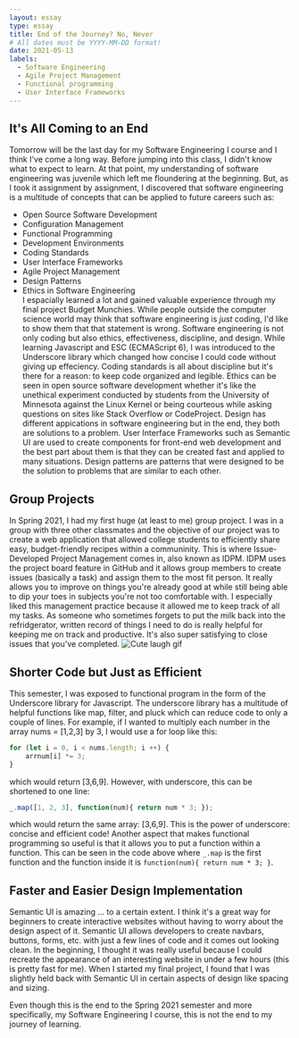 ```yaml
---
layout: essay
type: essay
title: End of the Journey? No, Never
# All dates must be YYYY-MM-DD format!
date: 2021-05-13
labels:
  - Software Engineering
  - Agile Project Management
  - Functional programming
  - User Interface Frameworks
---
```


## It's All Coming to an End
Tomorrow will be the last day for my Software Engineering I course and I think I've come a long way. Before jumping into this class, I didn't know what to expect to learn. At that point, my understanding of software engineering was juvenile which left me floundering at the beginning. But, as I took it assignment by assignment, I discovered that software engineering is a multitude of concepts that can be applied to future careers such as: 
* Open Source Software Development
* Configuration Management
* Functional Programming
* Development Environments
* Coding Standards
* User Interface Frameworks
* Agile Project Management
* Design Patterns
* Ethics in Software Engineering  
 I espacially learned a lot and gained valuable experience through my final project Budget Munchies. While people outside the computer science world may think that software engineering is *just* coding, I'd like to show them that that statement is wrong. Software engineering is not only coding but also ethics, effectiveness, discipline, and design. While learning Javascript and ESC (ECMAScript 6), I was introduced to the Underscore library which changed how concise I could code without giving up effeciency. Coding standards is all about discipline but it's there for a reason: to keep code organized and legible. Ethics can be seen in open source software development whether it's like the unethical experiment conducted by students from the University of Minnesota against the Linux Kernel or being courteous while asking questions on sites like Stack Overflow or CodeProject. Design has different appications in software engineering but in the end, they both are solutions to a problem. User Interface Frameworks such as Semantic UI are used to create components for front-end web development and the best part about them is that they can be created fast and applied to many situations. Design patterns are patterns that were designed to be the solution to problems that are similar to each other. 
## Group Projects
In Spring 2021, I had my first huge (at least to me) group project. I was in a group with three other classmates and the objective of our project was to create a web application that allowed college students to efficiently share easy, budget-friendly recipes within a communinity. This is where Issue-Developed Project Management comes in, also known as IDPM. IDPM uses the project board feature in GitHub and it allows group members to create issues (basically a task) and assign them to the most fit person. It really allows you to improve on things you're already good at while still being able to dip your toes in subjects you're not too comfortable with. I especially liked this management practice because it allowed me to keep track of all my tasks. As someone who sometimes forgets to put the milk back into the refridgerator, written record of things I need to do is really helpful for keeping me on track and productive. It's also super satisfying to close issues that you've completed. ![Cute laugh gif](https://media.tenor.com/images/9566405df823c33aa1d9f10561895880/tenor.gif)  
## Shorter Code but Just as Efficient
This semester, I was exposed to functional program in the form of the Underscore library for Javascript. The underscore library has a multitude of helpful functions like map, filter, and pluck which can reduce code to only a couple of lines. For example, if I wanted to multiply each number in the array nums = [1,2,3] by 3, I would use a for loop like this: 
```javascript
for (let i = 0, i < nums.length; i ++) {
    arrnum[i] *= 3; 
}
```
which would return [3,6,9]. However, with underscore, this can be shortened to one line: 
```javascript
_.map([1, 2, 3], function(num){ return num * 3; });
```
which would return the same array: [3,6,9]. This is the power of underscore: concise and efficient code! Another aspect that makes functional programming so useful is that it allows you to put a function within a function. This can be seen in the code above where `_.map` is the first function and the function inside it is `function(num){ return num * 3; }`. 
## Faster and Easier Design Implementation
Semantic UI is amazing ... to a certain extent. I think it's a great way for beginners to create interactive websites without having to worry about the design aspect of it. Semantic UI allows developers to create navbars, buttons, forms, etc. with just a few lines of code and it comes out looking clean. In the beginning, I thought it was really useful because I could recreate the appearance of an interesting website in under a few hours (this is pretty fast for me). When I started my final project, I found that I was slightly held back with Semantic UI in certain aspects of design like spacing and sizing.  
  
Even though this is the end to the Spring 2021 semester and more specifically, my Software Engineering I course, this is not the end to my journey of learning. 
